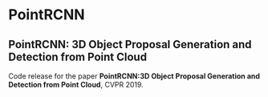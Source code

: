 # PointRCNN

## PointRCNN: 3D Object Proposal Generation and Detection from Point Cloud

Code release for the paper **PointRCNN:3D Object Proposal Generation and Detection from Point Cloud**, CVPR 2019.
